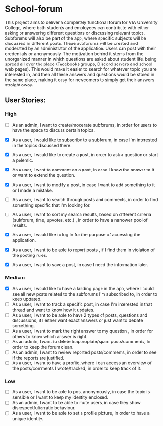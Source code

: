 # School-forum
This project aims to deliver a completely functional forum for VIA University College, where both students and employees can contribute with either asking or answering different questions or discussing relevant topics. Subforums will also be part of the app, where specific subjects will be discussed in different posts. These subforums will be created and moderated by an administrator of the application. Users can post with their credentials or anonymously. 
The motivation behind it stems from the unorganized manner in which questions are asked about student life, being spread all over the place (Facebooks groups, Discord servers and school web pages). This would make it easier to search for whatever topic you are interested in, and then all these answers and questions would be stored in the same place, making it easy for newcomers to simply get their answers straight away.

## User Stories:
### High
- [ ]  As an admin, I want to create/moderate subforums, in order for users to have the space to discuss certain topics.
- [x]  As a user, I would like to subscribe to a subforum, in case I'm interested in the topics discussed there.
- [x]  As a user, I would like to create a post, in order to ask a question or start a polemic.
- [x]  As a user, I want to comment on a post, in case I know the answer to it or want to extend the question.
- [x]  As a user, I want to modify a post, in case I want to add something to it or I made a mistake.
- [ ]  As a user, I want to search through posts and comments, in order to find something specific that I'm looking for.
- [ ]  As a user, I want to sort my search results, based on different criteria (subforum, time, upvotes, etc.) , in order to have a narrower pool of results.
- [x]  As a user, I would like to log in for the purpose of accessing the application.
- [x]  As a user, I want to be able to report posts , if I find them in violation of the posting rules.
- [x]  As a user, I want to save a post, in case I need the information later.


### Medium
- [x]  As a user, I would like to have a landing page in the app, where I could see all new posts related to the subforums I'm subscribed to, in order to keep updated.
- [ ]  As a user, I want to track a specific post, in case I'm interested in that thread and want to know how it updates.
- [ ]  As a user, I want to be able to have 2 types of posts, questions and discussions, if I either want exact answers or just want to debate something.
- [ ]  As a user, I want to mark the right answer to my question , in order for others to know which answer is right.
- [ ]  As an admin, I want to delete inappropiate/spam posts/comments, in order to keep the forum clean.
- [ ] As an admin, I want to review reported posts/comments, in order to see if the reports are justified.
- [ ]  As a user, I want to have a profile, where I can access an overview of the posts/comments I wrote/tracked, in order to keep track of it.

### Low
- [ ]  As a user, I want to be able to post anonymously, in case the topic is sensible or I want to keep my identity enclosed.
- [ ]  As an admin, I want to be able to mute users, in case they show disrespectful/erratic behaviour.
- [ ]  As a user, I want to be able to set a profile picture, in order to have a unique identity.
